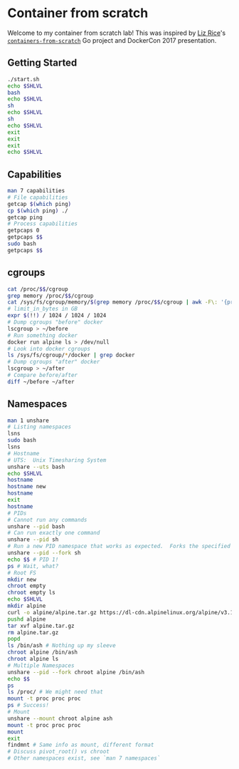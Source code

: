 # Container from scratch

Welcome to my container from scratch lab! This was inspired by [Liz Rice](https://www.linkedin.com/in/lizrice/)'s
[`containers-from-scratch`](https://github.com/lizrice/containers-from-scratch) Go project and DockerCon 2017 presentation.

## Getting Started

```bash
./start.sh
echo $SHLVL
bash
echo $SHLVL
sh
echo $SHLVL
sh
echo $SHLVL
exit
exit
exit
echo $SHLVL
```

## Capabilities

```bash
man 7 capabilities
# File capabilities
getcap $(which ping)
cp $(which ping) ./
getcap ping
# Process capabilities
getpcaps 0
getpcaps $$
sudo bash
getpcaps $$
```

## cgroups

```bash
cat /proc/$$/cgroup
grep memory /proc/$$/cgroup
cat /sys/fs/cgroup/memory/$(grep memory /proc/$$/cgroup | awk -F\: '{print $NF}')/memory.limit_in_bytes
# limit_in_bytes in GB
expr $(!!) / 1024 / 1024 / 1024
# Dump cgroups "before" docker
lscgroup > ~/before
# Run something docker
docker run alpine ls > /dev/null
# Look into docker cgroups
ls /sys/fs/cgroup/*/docker | grep docker
# Dump cgroups "after" docker
lscgroup > ~/after
# Compare before/after
diff ~/before ~/after
```

## Namespaces

```bash
man 1 unshare
# Listing namespaces
lsns
sudo bash
lsns
# Hostname
# UTS:  Unix Timesharing System
unshare --uts bash
echo $SHLVL
hostname
hostname new
hostname
exit
hostname
# PIDs
# Cannot run any commands
unshare --pid bash
# Can run exactly one command
unshare --pid sh
# Run a new PID namespace that works as expected.  Forks the specified program as a child process of unshare rather than running it directly.
unshare --pid --fork sh
echo $$ # PID 1!
ps # Wait, what?
# Root FS
mkdir new
chroot empty
chroot empty ls
echo $SHLVL
mkdir alpine
curl -o alpine/alpine.tar.gz https://dl-cdn.alpinelinux.org/alpine/v3.17/releases/x86_64/alpine-minirootfs-3.17.2-x86_64.tar.gz
pushd alpine
tar xvf alpine.tar.gz
rm alpine.tar.gz
popd
ls /bin/ash # Nothing up my sleeve
chroot alpine /bin/ash
chroot alpine ls
# Multiple Namespaces
unshare --pid --fork chroot alpine /bin/ash
echo $$
ps
ls /proc/ # We might need that
mount -t proc proc proc
ps # Success!
# Mount
unshare --mount chroot alpine ash
mount -t proc proc proc
mount
exit
findmnt # Same info as mount, different format
# Discuss pivot_root() vs chroot
# Other namespaces exist, see `man 7 namespaces`
```

